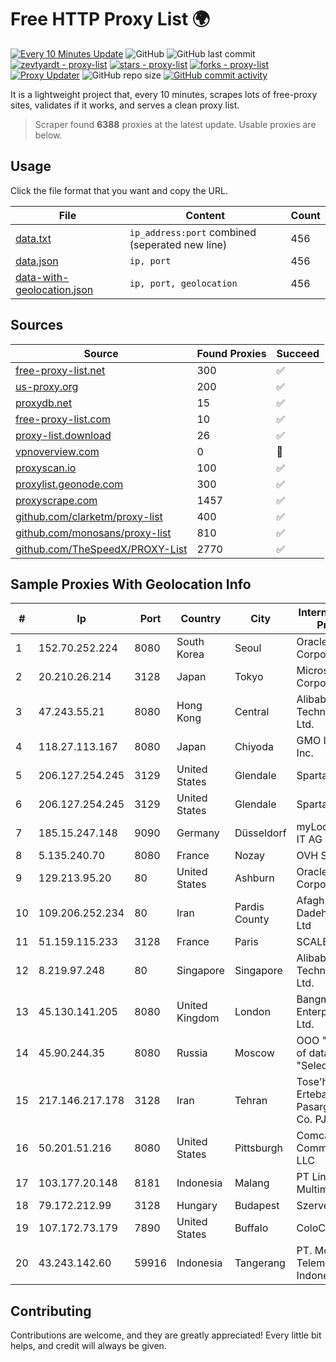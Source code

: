
# Free HTTP Proxy List 🌍

[![Every 10 Minutes Update](https://github.com/mertguvencli/http-proxy-list/actions/workflows/main.yml/badge.svg?branch=main)](https://github.com/mertguvencli/http-proxy-list/actions/workflows/main.yml)
![GitHub](https://img.shields.io/github/license/mertguvencli/http-proxy-list)
![GitHub last commit](https://img.shields.io/github/last-commit/mertguvencli/http-proxy-list)
[![zevtyardt - proxy-list](https://img.shields.io/static/v1?label=zevtyardt&message=proxy-list&color=blue&logo=github)](https://github.com/zevtyardt/proxy-list "Go to GitHub repo")
[![stars - proxy-list](https://img.shields.io/github/stars/zevtyardt/proxy-list?style=social)](https://github.com/zevtyardt/proxy-list)
[![forks - proxy-list](https://img.shields.io/github/forks/zevtyardt/proxy-list?style=social)](https://github.com/zevtyardt/proxy-list)
[![Proxy Updater](https://github.com/zevtyardt/proxy-list/workflows/Proxy%20Updater/badge.svg)](https://github.com/zevtyardt/proxy-list/actions?query=workflow:"Proxy+Updater")
![GitHub repo size](https://img.shields.io/github/repo-size/zevtyardt/proxy-list)
[![GitHub commit activity](https://img.shields.io/github/commit-activity/m/zevtyardt/proxy-list?logo=commits)](https://github.com/zevtyardt/proxy-list/commits/main)

It is a lightweight project that, every 10 minutes, scrapes lots of free-proxy sites, validates if it works, and serves a clean proxy list.

> Scraper found **6388** proxies at the latest update. Usable proxies are below.

## Usage

Click the file format that you want and copy the URL.

|File|Content|Count|
|----|-------|-----|
|[data.txt](https://raw.githubusercontent.com/mertguvencli/http-proxy-list/main/proxy-list/data.txt)|`ip_address:port` combined (seperated new line)|456|
|[data.json](https://raw.githubusercontent.com/mertguvencli/http-proxy-list/main/proxy-list/data.json)|`ip, port`|456|
|[data-with-geolocation.json](https://raw.githubusercontent.com/mertguvencli/http-proxy-list/main/proxy-list/data-with-geolocation.json)|`ip, port, geolocation`|456|

## Sources

|Source|Found Proxies|Succeed|
|------|-------------|-------|
|[free-proxy-list.net](https://free-proxy-list.net)|300|✅|
|[us-proxy.org](https://www.us-proxy.org)|200|✅|
|[proxydb.net](http://proxydb.net)|15|✅|
|[free-proxy-list.com](https://free-proxy-list.com/?page=&port=&type%5B%5D=http&type%5B%5D=https&up_time=0&search=Search)|10|✅|
|[proxy-list.download](https://www.proxy-list.download/HTTP)|26|✅|
|[vpnoverview.com](https://vpnoverview.com/privacy/anonymous-browsing/free-proxy-servers)|0|🚫|
|[proxyscan.io](https://www.proxyscan.io)|100|✅|
|[proxylist.geonode.com](https://proxylist.geonode.com/api/proxy-list?limit=300&page=1&sort_by=lastChecked&sort_type=desc&protocols=http,https)|300|✅|
|[proxyscrape.com](https://api.proxyscrape.com/v2/?request=displayproxies&protocol=http&timeout=10000&country=all&ssl=all&anonymity=all)|1457|✅|
|[github.com/clarketm/proxy-list](https://raw.githubusercontent.com/clarketm/proxy-list/master/proxy-list-raw.txt)|400|✅|
|[github.com/monosans/proxy-list](https://raw.githubusercontent.com/monosans/proxy-list/main/proxies/http.txt)|810|✅|
|[github.com/TheSpeedX/PROXY-List](https://raw.githubusercontent.com/TheSpeedX/PROXY-List/master/http.txt)|2770|✅|


## Sample Proxies With Geolocation Info

|#|Ip|Port|Country|City|Internet Service Provider|
|-|--|----|-------|----|-------------------------|
|1|152.70.252.224|8080|South Korea|Seoul|Oracle Corporation|
|2|20.210.26.214|3128|Japan|Tokyo|Microsoft Corporation|
|3|47.243.55.21|8080|Hong Kong|Central|Alibaba (US) Technology Co., Ltd.|
|4|118.27.113.167|8080|Japan|Chiyoda|GMO Internet, Inc.|
|5|206.127.254.245|3129|United States|Glendale|Spartan Host Ltd|
|6|206.127.254.245|3129|United States|Glendale|Spartan Host Ltd|
|7|185.15.247.148|9090|Germany|Düsseldorf|myLoc managed IT AG|
|8|5.135.240.70|8080|France|Nozay|OVH SAS|
|9|129.213.95.20|80|United States|Ashburn|Oracle Corporation|
|10|109.206.252.234|80|Iran|Pardis County|Afagh Andish Dadeh Pardis Co. Ltd|
|11|51.159.115.233|3128|France|Paris|SCALEWAY|
|12|8.219.97.248|80|Singapore|Singapore|Alibaba (US) Technology Co., Ltd.|
|13|45.130.141.205|8080|United Kingdom|London|Bangmod Enterprise Co., Ltd.|
|14|45.90.244.35|8080|Russia|Moscow|OOO "Network of data-centers "Selectel"|
|15|217.146.217.178|3128|Iran|Tehran|Tose'h Fanavari Ertebabat Pasargad Arian Co. PJS|
|16|50.201.51.216|8080|United States|Pittsburgh|Comcast Cable Communications, LLC|
|17|103.177.20.148|8181|Indonesia|Malang|PT Lintas Data Multimedia|
|18|79.172.212.99|3128|Hungary|Budapest|Szerverplex Kft|
|19|107.172.73.179|7890|United States|Buffalo|ColoCrossing|
|20|43.243.142.60|59916|Indonesia|Tangerang|PT. Mora Telematika Indonesia|



## Contributing

Contributions are welcome, and they are greatly appreciated! Every
little bit helps, and credit will always be given.

